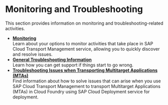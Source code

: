 <!-- loioc39411d2f86b4f30b50442fa09eaac6e -->

# Monitoring and Troubleshooting

This section provides information on monitoring and troubleshooting-related activities.

-   **[Monitoring](monitoring-30e60df.md "Learn about your options to monitor activities that take place in SAP Cloud Transport Management service, allowing you to quickly
		discover and resolve issues.")**  
Learn about your options to monitor activities that take place in SAP Cloud Transport Management service, allowing you to quickly discover and resolve issues.
-   **[General Troubleshooting Information](general-troubleshooting-information-1f090ea.md "Learn how you can get support if things start to go wrong.")**  
Learn how you can get support if things start to go wrong.
-   **[Troubleshooting Issues when Transporting Multitarget Applications \(MTAs\)](troubleshooting-issues-when-transporting-multitarget-applications-mtas-3f7a9bc.md "Find information about how to solve issues that can arise when you use SAP Cloud Transport Management to transport Multitarget
		Applications (MTAs) in Cloud
                                Foundry using
			SAP Cloud Deployment
                                    service for
		deployment.")**  
Find information about how to solve issues that can arise when you use SAP Cloud Transport Management to transport Multitarget Applications \(MTAs\) in Cloud Foundry using SAP Cloud Deployment service for deployment.

